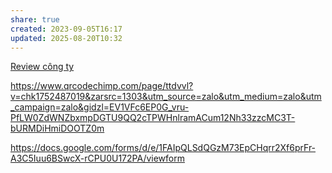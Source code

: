 ```yaml
---
share: true
created: 2023-09-05T16:17
updated: 2025-08-20T10:32
---
```

[Review công ty](../../../V%C3%AC%20ng%C6%B0%E1%BB%9Di%20y%E1%BA%BFu%20th%E1%BA%BF/V%C3%AC%20ng%C6%B0%E1%BB%9Di%20lao%20%C4%91%E1%BB%99ng/Review%20c%C3%B4ng%20ty.md)

https://www.qrcodechimp.com/page/ttdvvl?v=chk1752487019&zarsrc=1303&utm_source=zalo&utm_medium=zalo&utm_campaign=zalo&gidzl=EV1VFc6EP0G_vru-PfLW0ZdWNZbxmpDGTU9QQ2cTPWHnlramACum12Nh33zzcMC3T-bURMDiHmiDOOTZ0m

https://docs.google.com/forms/d/e/1FAIpQLSdQGzM73EpCHqrr2Xf6prFr-A3C5Iuu6BSwcX-rCPU0U172PA/viewform